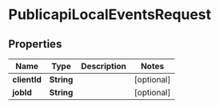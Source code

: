 # PublicapiLocalEventsRequest

## Properties
Name | Type | Description | Notes
------------ | ------------- | ------------- | -------------
**clientId** | **String** |  |  [optional]
**jobId** | **String** |  |  [optional]
